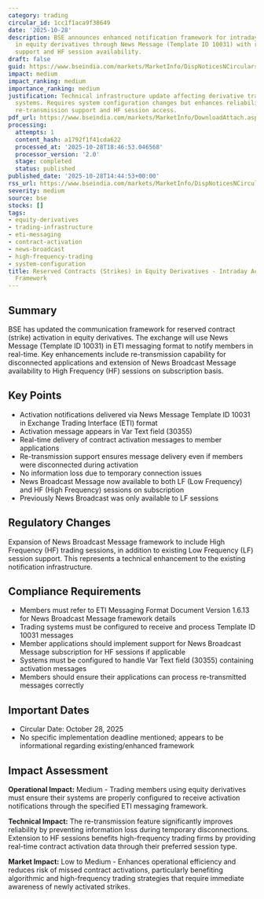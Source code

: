 ```yaml
---
category: trading
circular_id: 1cc1f1aca9f38649
date: '2025-10-28'
description: BSE announces enhanced notification framework for intraday contract activation
  in equity derivatives through News Message (Template ID 10031) with re-transmission
  support and HF session availability.
draft: false
guid: https://www.bseindia.com/markets/MarketInfo/DispNoticesNCirculars.aspx?Noticeid={8344DF3F-0F16-4234-836E-4A372A6E1DFF}&noticeno=20251028-51&dt=10/28/2025&icount=51&totcount=64&flag=0
impact: medium
impact_ranking: medium
importance_ranking: medium
justification: Technical infrastructure update affecting derivative trading members'
  systems. Requires system configuration changes but enhances reliability through
  re-transmission support and HF session access.
pdf_url: https://www.bseindia.com/markets/MarketInfo/DownloadAttach.aspx?id=20251028-51&attachedId=21a259e9-b9f8-4870-94b3-5207c1172279
processing:
  attempts: 1
  content_hash: a1792f1f41cda622
  processed_at: '2025-10-28T18:46:53.046568'
  processor_version: '2.0'
  stage: completed
  status: published
published_date: '2025-10-28T14:44:53+00:00'
rss_url: https://www.bseindia.com/markets/MarketInfo/DispNoticesNCirculars.aspx?Noticeid={8344DF3F-0F16-4234-836E-4A372A6E1DFF}&noticeno=20251028-51&dt=10/28/2025&icount=51&totcount=64&flag=0
severity: medium
source: bse
stocks: []
tags:
- equity-derivatives
- trading-infrastructure
- eti-messaging
- contract-activation
- news-broadcast
- high-frequency-trading
- system-configuration
title: Reserved Contracts (Strikes) in Equity Derivatives - Intraday Activation Notification
  Framework
---
```


## Summary

BSE has updated the communication framework for reserved contract (strike) activation in equity derivatives. The exchange will use News Message (Template ID 10031) in ETI messaging format to notify members in real-time. Key enhancements include re-transmission capability for disconnected applications and extension of News Broadcast Message availability to High Frequency (HF) sessions on subscription basis.

## Key Points

- Activation notifications delivered via News Message Template ID 10031 in Exchange Trading Interface (ETI) format
- Activation message appears in Var Text field (30355)
- Real-time delivery of contract activation messages to member applications
- Re-transmission support ensures message delivery even if members were disconnected during activation
- No information loss due to temporary connection issues
- News Broadcast Message now available to both LF (Low Frequency) and HF (High Frequency) sessions on subscription
- Previously News Broadcast was only available to LF sessions

## Regulatory Changes

Expansion of News Broadcast Message framework to include High Frequency (HF) trading sessions, in addition to existing Low Frequency (LF) session support. This represents a technical enhancement to the existing notification infrastructure.

## Compliance Requirements

- Members must refer to ETI Messaging Format Document Version 1.6.13 for News Broadcast Message framework details
- Trading systems must be configured to receive and process Template ID 10031 messages
- Member applications should implement support for News Broadcast Message subscription for HF sessions if applicable
- Systems must be configured to handle Var Text field (30355) containing activation messages
- Members should ensure their applications can process re-transmitted messages correctly

## Important Dates

- Circular Date: October 28, 2025
- No specific implementation deadline mentioned; appears to be informational regarding existing/enhanced framework

## Impact Assessment

**Operational Impact:** Medium - Trading members using equity derivatives must ensure their systems are properly configured to receive activation notifications through the specified ETI messaging framework.

**Technical Impact:** The re-transmission feature significantly improves reliability by preventing information loss during temporary disconnections. Extension to HF sessions benefits high-frequency trading firms by providing real-time contract activation data through their preferred session type.

**Market Impact:** Low to Medium - Enhances operational efficiency and reduces risk of missed contract activations, particularly benefiting algorithmic and high-frequency trading strategies that require immediate awareness of newly activated strikes.